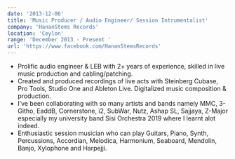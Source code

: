 ```yaml
---
date: '2013-12-06'
title: 'Music Producer / Audio Engineer/ Session Intrumentalist'
company: 'HananStems Records'
location: 'Ceylon'
range: 'December 2013 - Present '
url: 'https://www.facebook.com/HananStemsRecords'
---
```


- Prolific audio engineer & LEB with 2+ years of experience, skilled in live music production and cabling/patching. 
- Created and produced recordings of live acts with Steinberg Cubase, Pro Tools, Studio One and Ableton Live. Digitalized music composition & production. 
- I’ve been collaborating with so many artists and bands namely MMC, 3-Githo, EaddB, Cornerstone, i2, SubWar, Nutz, Ashap SL, Sajjaya, Z-Major especially my university band Sisi Orchestra 2019 where I learnt alot indeed. 
- Enthusiastic session musician who can play Guitars, Piano, Synth, Percussions, Accordian, Melodica, Harmonium, Seaboard, Mendolin, Banjo, Xylophone and Harpejji.

